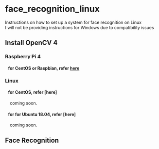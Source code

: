 # face_recognition_linux
Instructions on how to set up a system for face recognition on Linux  
I will not be providing instructions for Windows due to compatibility issues  

## Install OpenCV 4

### Raspberry Pi 4 

####    for CentOS or Raspbian, refer [here](script/0_RPi4.md)  


### Linux

####    for CentOS, refer [here]
    coming soon.  
    
####    for for Ubuntu 18.04, refer [here]
    coming soon.  
    
## Face Recognition





